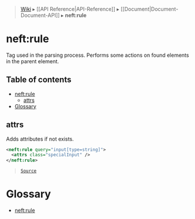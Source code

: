 > [Wiki](Home) ▸ [[API Reference|API-Reference]] ▸ [[Document|Document-Document-API]] ▸ **neft:rule**

# neft:rule

Tag used in the parsing process.
Performs some actions on found elements in the parent element.

## Table of contents
* [neft:rule](#neftrule)
  * [attrs](#attrs)
* [Glossary](#glossary)

## attrs

Adds attributes if not exists.

```xml
<neft:rule query="input[type=string]">
  <attrs class="specialInput" />
</neft:rule>
```

> [`Source`](/Neft-io/neft/blob/564f8d734f4e3d2b9c5aa3d8f0b6cad0c8b3f9f0/src/document/file/parse/rules.litcoffee#attrs)

# Glossary

- [neft:rule](#neftrule)

